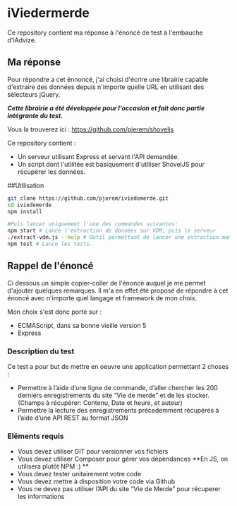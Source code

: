 # iViedermerde

Ce repository contient ma réponse à l'énoncé de test à l'embauche d'iAdvize.

## Ma réponse
Pour répondre a cet énnoncé, j'ai choisi d'écrire une librairie capable d'extraire
des données depuis n'importe quelle URL en utilisant des sélecteurs jQuery.

***Cette librairie a été développée pour l'occasion et fait donc partie intégrante du test.***

Vous la trouverez ici : https://github.com/pjerem/shoveljs

Ce repository contient : 
- Un serveur utilisant Express et servant l'API demandée.
- Un script dont l'utilitée est basiquement d'utiliser ShovelJS pour récupérer les données.

##Utilisation
```bash
git clone https://github.com/pjerem/iviedemerde.git
cd iviedemerde
npm install

#Puis lancer uniquement l'une des commandes suivantes:
npm start # Lance l'extraction de données sur VDM, puis le serveur
./extract-vdm.js --help # Outil permettant de lancer une extraction manuelle (sait-on jamais ...)
npm test # Lance les tests.
```
## Rappel de l'énoncé
Ci dessous un simple copier-coller de l'énoncé auquel je me permet d'ajouter quelques remarques. Il m'a en effet été proposé de répondre à cet énoncé avec n'importe quel langage et framework de mon choix. 

Mon choix s'est donc porté sur :
* ECMAScript, dans sa bonne vieille version 5
* Express

### Description du test
Ce test a pour but de mettre en oeuvre une application permettant 2 choses :
* Permettre à l’aide d’une ligne de commande, d’aller chercher les 200 derniers enregistrements du site “Vie de merde” et de les stocker. (Champs à récupérer: Contenu, Date et heure, et auteur)
* Permettre la lecture des enregistrements précedemment récupérés à l’aide d’une API REST au format JSON

### Eléments requis
* Vous devez utiliser GIT pour versionner vos fichiers
* Vous devez utiliser Composer pour gérer vos dépendances **En JS, on utilisera plutôt NPM :) **
* Vous devez tester unitairement votre code
* Vous devez mettre à disposition votre code via Github
* Vous ne devez pas utiliser l’API du site “Vie de Merde” pour récuperer les informations
